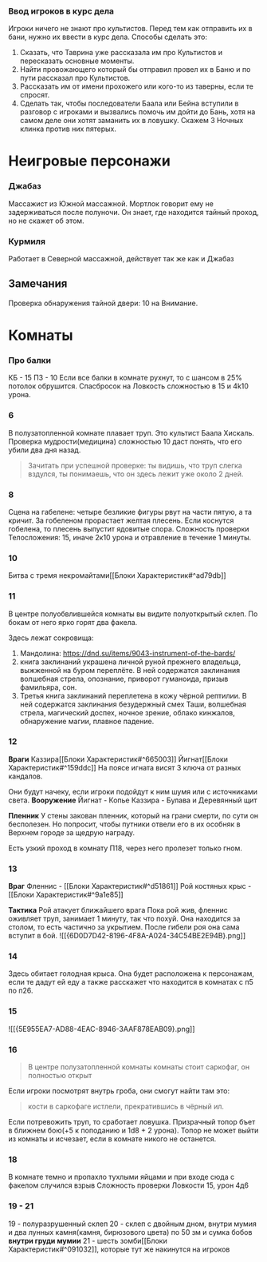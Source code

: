 ### Ввод игроков в курс дела
Игроки ничего не знают про культистов. Перед тем как отправить их в бани, нужно их ввести в курс дела.
Способы сделать это:
1. Сказать, что Таврина уже рассказала им про Культистов и пересказать основные моменты.
2. Найти провожающего который бы отправил провел их в Баню и по пути рассказал про Культистов.
3. Рассказать им от имени прохожего или кого-то из таверны, если те спросят.
4. Сделать так, чтобы последователи Баала или Бейна вступили в разговор с игроками и вызвались помочь им дойти до Бань, хотя на самом деле они хотят заманить их в ловушку. Скажем 3 Ночных клинка против них пятерых.

# Неигровые персонажи
### Джабаз
Массажист из Южной массажной. Мортлок говорит ему не задерживаться после полуночи. Он знает, где находится тайный проход, но не скажет об этом.

###  Курмиля
Работает в Северной массажной, действует так же как и Джабаз

## Замечания
Проверка обнаружения тайной двери: 10 на Внимание.
# Комнаты
### Про балки
КБ - 15 ПЗ - 10
Если все балки в комнате рухнут, то с шансом в 25% потолок обрушится.
Спасбросок на Ловкость сложностью в 15 и 4k10 урона.

### 6
В полузатопленной комнате плавает труп. Это культист Баала Хискаль. 
Проверка мудрости(медицина) сложностью 10 даст понять, что его убили два дня назад.
>Зачитать при успешной проверке: ты видишь, что труп слегка вздулся, ты понимаешь, что он здесь лежит уже около 2 дней.
### 8
Сцена на габелене: четыре безликие фигуры рвут на части
пятую, а та кричит.
За гобеленом прорастает желтая плесень. Если коснутся гобелена, то плесень выпустит ядовитые спора.
Сложность проверки Телосложения: 15, иначе 2к10 урона и отравление в течение 1 минуты.
### 10
Битва с тремя некромайтами[[Блоки Характеристик#^ad79db]]
### 11

В центре полуобвлившейся комнаты вы видите полуоткрытый склеп. По бокам от него ярко горят два факела.

Здесь лежат сокровища:
1) Мандолина: https://dnd.su/items/9043-instrument-of-the-bards/
2) книга заклинаний украшена личной руной прежнего владельца, выжженной на буром переплёте. В ней содержатся заклинания волшебная стрела, опознание, приворот гуманоида, призыв фамильяра, сон.
3) Третья книга заклинаний переплетена в кожу чёрной
	рептилии. В ней содержатся заклинания безудержный
	смех Таши, волшебная стрела, магический доспех, ночное зрение, облако кинжалов, обнаружение магии, плавное падение.
### 12
**Враги**
Каззира[[Блоки Характеристик#^665003]]
Йигнат[[Блоки Характеристик#^159ddc]]
На поясе игната висят 3 ключа от разных кандалов.

Они будут начеку, если игроки подойдут к ним шумя или с источниками света.
**Вооружение**
Йигнат - Копье
Каззира - Булава и Деревянный щит

**Пленник**
У стены закован пленник, который на грани смерти, по сути он бесполезен. Но попросит, чтобы путники отвели его в их особняк в Верхнем городе за щедрую награду.

Есть узкий проход в комнату П18, через него пролезет только гном.

### 13
**Враг**
Фленнис - [[Блоки Характеристик#^d51861]]
Рой костяных крыс - [[Блоки Характеристик#^9a1e85]]

**Тактика**
Рой атакует ближайшего врага
Пока рой жив, фленнис оживляет труп, занимает 1 минуту, так что похуй. Она находится за столом, то есть частично за укрытием.
После гибели роя она сама вступит в бой.
![[{6D0D7D42-8196-4F8A-A024-34C54BE2E94B}.png]]
### 14
Здесь обитает голодная крыса. Она будет расположена к персонажам, если те дадут ей еду а также расскажет что находится в комнатах с п5 по п26.
### 15
![[{5E955EA7-AD88-4EAC-8946-3AAF878EAB09}.png]]
### 16
>В центре полузатопленной комнаты комнаты стоит саркофаг, он полностью открыт

Если игроки посмотрят внутрь гроба, они смогут найти там это:

>кости в саркофаге истлели, прекратившись в чёрный ил.

Если потревожить труп, то сработает ловушка.
Призрачный топор бъет в ближнем бою(+5 к поподанию и 1d8 + 2 урона). Топор не может выйти из комнаты и исчезает, если в комнате никого не останется.

### 18
В комнате темно и пропахло тухлыми яйцами и при входе сюда с факелом случился взрыв
Сложность проверки Ловкости 15, урон 4д6
### 19 - 21
19 - полуразрушенный склеп
20 - склеп с двойным дном, внутри мумия и два лунных камня(камня, бирюзового цвета) по 50 зм и сумка бобов **внутри груди мумии**
21 - шесть зомби[[Блоки Характеристик#^091032]], которые тут же накинутся на игроков



